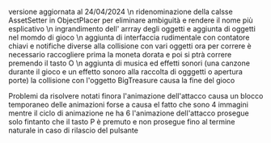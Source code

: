 versione aggiornata al 24/04/2024 \n
ridenominazione della calsse AssetSetter in ObjectPlacer per eliminare ambiguità e rendere il nome più esplicativo \n
ingrandimento dell' arrray degli oggetti e aggiunta di oggetti nel momdo di gioco \n
aggiunta di interfaccia rudimentale con contatore chiavi e notifiche diverse alla collisione con vari oggetti
ora per correre è necessario raccogliere prima la moneta dorata e poi si ptrà correre premendo il tasto O \n
aggiunta di musica ed effetti sonori (una canzone durante il gioco e un effetto sonoro alla raccolta di ogggetti o apertura porte)
la collisione con l'oggetto BigTreasure causa la fine del gioco

Problemi da risolvere notati finora
l'animazione dell'attacco causa un blocco temporaneo delle animazioni forse a causa el fatto che sono 4 immagini mentre il ciclo di animazione ne ha 6
l'animazione dell'attacco prosegue solo fintanto che il tasto P è premuto e non prosegue fino al termine naturale in caso di rilascio del pulsante
